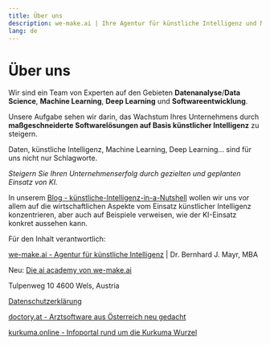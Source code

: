 ```yaml
---
title: Über uns
description: we-make.ai | Ihre Agentur für künstliche Intelligenz und Machine Learning.
lang: de
---
```


# Über uns

Wir sind ein Team von Experten auf den Gebieten __Datenanalyse__/__Data Science__, __Machine Learning__, __Deep Learning__ und __Softwareentwicklung__.

Unsere Aufgabe sehen wir darin, das Wachstum Ihres Unternehmens durch __maßgeschneiderte Softwarelösungen auf Basis künstlicher Intelligenz__ zu steigern.

Daten, künstliche Intelligenz, Machine Learning, Deep Learning... sind für uns nicht nur Schlagworte.

_Steigern Sie Ihren Unternehmenserfolg durch gezielten und geplanten Einsatz von KI._

In unserem [Blog - künstliche-Intelligenz-in-a-Nutshell](https://wwww.kuenstliche-intelligenz-in-a-nutshell.at) wollen wir uns vor allem auf die wirtschaftlichen Aspekte vom Einsatz künstlicher Intelligenz konzentrieren, aber auch auf Beispiele verweisen, wie der KI-Einsatz konkret aussehen kann.

Für den Inhalt verantwortlich:  

[we-make.ai - Agentur für künstliche Intelligenz](https://www.we-make.ai) | Dr. Bernhard J. Mayr, MBA

Neu: [Die ai academy von we-make.ai](http://academy.we-make.ai/)

Tulpenweg 10
4600 Wels, Austria

[Datenschutzerklärung](./datenschutzerklaerung.md)

[doctory.at - Arztsoftware aus Österreich neu gedacht](https://www.doctory.at)

[kurkuma.online - Infoportal rund um die Kurkuma Wurzel](https://www.kurkuma.online)
